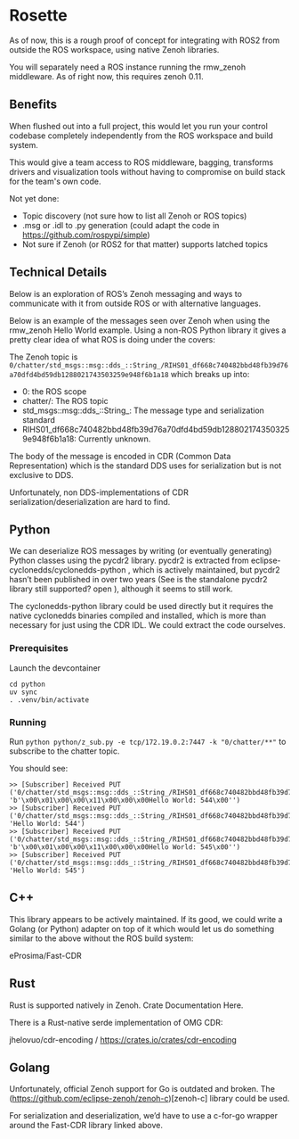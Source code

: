 # Rosette

As of now, this is a rough proof of concept for integrating with ROS2 from outside the ROS workspace, using native Zenoh libraries.

You will separately need a ROS instance running the rmw_zenoh middleware. As of right now, this requires zenoh 0.11.

## Benefits

When flushed out into a full project, this would let you run your control codebase completely independently from the ROS workspace and build system.

This would give a team access to ROS middleware, bagging, transforms drivers and visualization tools without having to compromise on build stack for the team's own code.

Not yet done:
* Topic discovery (not sure how to list all Zenoh or ROS topics)
* .msg or .idl to .py generation (could adapt the code in https://github.com/rospypi/simple)
* Not sure if Zenoh (or ROS2 for that matter) supports latched topics

## Technical Details

Below is an exploration of ROS’s Zenoh messaging and ways to communicate with it from outside ROS or with alternative languages.

Below is an example of the messages seen over Zenoh when using the rmw_zenoh Hello World example.  Using a non-ROS Python library it gives a pretty clear idea of what ROS is doing under the covers:

The Zenoh topic is `0/chatter/std_msgs::msg::dds_::String_/RIHS01_df668c740482bbd48fb39d76a70dfd4bd59db1288021743503259e948f6b1a18` which breaks up into:

* 0: the ROS scope
* chatter/: The ROS topic
* std_msgs::msg::dds_::String_: The message type and serialization standard
* RIHS01_df668c740482bbd48fb39d76a70dfd4bd59db1288021743503259e948f6b1a18: Currently unknown.

The body of the message is encoded in CDR (Common Data Representation) which is the standard DDS uses for serialization but is not exclusive to DDS.

Unfortunately, non DDS-implementations of CDR serialization/deserialization are hard to find.

## Python

We can deserialize ROS messages by writing (or eventually generating) Python classes using the pycdr2 library. pycdr2 is extracted from eclipse-cyclonedds/cyclonedds-python , which is actively maintained, but pycdr2 hasn’t been published in over two years (See is the standalone pycdr2 library still supported?
open
 ), although it seems to still work.

The cyclonedds-python library could be used directly but it requires the native cyclonedds binaries compiled and installed, which is more than necessary for just using the CDR IDL. We could extract the code ourselves.

### Prerequisites

Launch the devcontainer

```
cd python
uv sync
. .venv/bin/activate
```

### Running

Run `python python/z_sub.py -e tcp/172.19.0.2:7447 -k "0/chatter/**"` to subscribe to the chatter topic.

You should see:

```
>> [Subscriber] Received PUT ('0/chatter/std_msgs::msg::dds_::String_/RIHS01_df668c740482bbd48fb39d76a70dfd4bd59db1288021743503259e948f6b1a18': 'b'\x00\x01\x00\x00\x11\x00\x00\x00Hello World: 544\x00'')
>> [Subscriber] Received PUT ('0/chatter/std_msgs::msg::dds_::String_/RIHS01_df668c740482bbd48fb39d76a70dfd4bd59db1288021743503259e948f6b1a18': 'Hello World: 544')
>> [Subscriber] Received PUT ('0/chatter/std_msgs::msg::dds_::String_/RIHS01_df668c740482bbd48fb39d76a70dfd4bd59db1288021743503259e948f6b1a18': 'b'\x00\x01\x00\x00\x11\x00\x00\x00Hello World: 545\x00'')
>> [Subscriber] Received PUT ('0/chatter/std_msgs::msg::dds_::String_/RIHS01_df668c740482bbd48fb39d76a70dfd4bd59db1288021743503259e948f6b1a18': 'Hello World: 545')
```

## C++
This library appears to be actively maintained. If its good, we could write a Golang (or Python) adapter on top of it which would let us do something similar to the above without the ROS build system:

eProsima/Fast-CDR

## Rust

Rust is supported natively in Zenoh. Crate Documentation Here.

There is a Rust-native serde implementation of OMG CDR:

jhelovuo/cdr-encoding / https://crates.io/crates/cdr-encoding

## Golang

Unfortunately, official Zenoh support for Go is outdated and broken. The (https://github.com/eclipse-zenoh/zenoh-c)[zenoh-c] library could be used.

For serialization and deserialization, we’d have to use a c-for-go wrapper around the Fast-CDR library linked above.